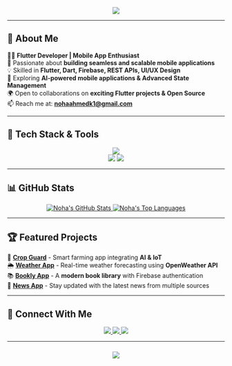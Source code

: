 <div align="center">
    <img src="https://readme-typing-svg.herokuapp.com/?font=Fira+Code&size=35&duration=4000&pause=1000&center=true&vCenter=true&width=700&height=70&lines=Hey+There!+🚀;+I'm+Noha+Ahmed!+💜" />
</div>

---

## 🌟 About Me

👩‍💻 **Flutter Developer | Mobile App Enthusiast**  
🎯 Passionate about **building seamless and scalable mobile applications**  
💡 Skilled in **Flutter, Dart, Firebase, REST APIs, UI/UX Design**  
📌 Exploring **AI-powered mobile applications & Advanced State Management**  
🌍 Open to collaborations on **exciting Flutter projects & Open Source**  
📫 Reach me at: **nohaahmedk1@gmail.com**  

---

## 🚀 Tech Stack & Tools

<p align="center">
    <img src="https://skillicons.dev/icons?i=dart,flutter,firebase,androidstudio,git,github,figma,postman,vscode,linux" />
    <br>
    <img src="https://img.shields.io/badge/-State Management-blue?style=for-the-badge" />
    <img src="https://img.shields.io/badge/-API Integration-orange?style=for-the-badge" />
</p>

---

## 📊 GitHub Stats

<p align="center">
    <a href="https://github.com/NohaAhmedk/github-readme-stats">
        <img alt="Noha's GitHub Stats" src="https://github-readme-stats.vercel.app/api?username=NohaAhmedk&show_icons=true&count_private=true&theme=radical&hide_border=true" />
    </a>
    <a href="https://github.com/NohaAhmedk/github-readme-stats">
        <img alt="Noha's Top Languages" src="https://github-readme-stats.vercel.app/api/top-langs/?username=NohaAhmedk&langs_count=8&layout=compact&theme=radical&hide_border=true" />
    </a>
</p>

---

## 🏆 Featured Projects

🌾 [**Crop Guard**](https://github.com/NohaAhmedk/crop-guard) - Smart farming app integrating **AI & IoT**  
🌦️ [**Weather App**](https://github.com/NohaAhmedk/weather_app) - Real-time weather forecasting using **OpenWeather API**  
📚 [**Bookly App**](https://github.com/NohaAhmedk/BooklyApp) - A **modern book library** with Firebase authentication  
📰 [**News App**](https://github.com/NohaAhmedk/NewsApp) - Stay updated with the latest news from multiple sources  

---

## 🤝 Connect With Me

<p align="center">
    <a href="https://linkedin.com/in/nohaahmedk1" target="_blank">
        <img src="https://img.shields.io/badge/LinkedIn-0077B5?style=for-the-badge&logo=linkedin&logoColor=white" />
    </a>
    <a href="mailto:nohaahmedk1@gmail.com">
        <img src="https://img.shields.io/badge/Gmail-D14836?style=for-the-badge&logo=gmail&logoColor=white" />
    </a>
    <a href="https://github.com/NohaAhmedk">
        <img src="https://img.shields.io/badge/GitHub-100000?style=for-the-badge&logo=github&logoColor=white" />
    </a>
</p>

---

<h3 align="center">
    <img src="https://readme-typing-svg.herokuapp.com/?font=Fira+Code&size=25&duration=4000&pause=1000&center=true&vCenter=true&width=600&height=70&lines=Thanks+for+visiting!+💜;+Let's+connect+and+build+awesome+apps!+🚀" />
</h3>
